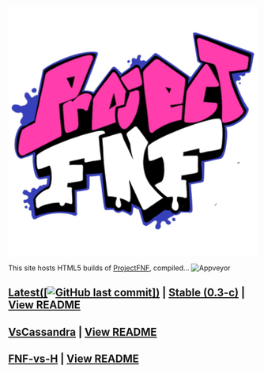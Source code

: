 ![KadeEngineLogo](https://github.com/Derpy-Jacob-903/projectfnfweb/blob/main/pp.png?raw=true)

This site hosts HTML5 builds of [ProjectFNF](https://github.com/aflacc/ProjectFNF), compiled...
![Appveyor](https://ci.appveyor.com/api/projects/status/8r85os49bck3f257?svg=true)

## [Latest([![GitHub last commit](https://img.shields.io/github/last-commit/Derpy-Jacob-903/projectfnfweb)])](nightly/) | [Stable (0.3-c)](stable/) | [View README](https://github.com/aflacc/ProjectFNF/blob/master/README.md)
## [VsCassandra](projectfnfweb/VsCassandra/bin/) | [View README](https://github.com/MagnusStrom/VsCassandra/blob/master/README.md)
## [FNF-vs-H](projectfnfweb/FNF-vs-H/bin/) | [View README](https://github.com/Funkin-VS-H/FNF-vs-H/blob/master/README.md)
